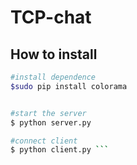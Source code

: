 # TCP-chat

## How to install
```bash
#install dependence
$sudo pip install colorama 


#start the server
$ python server.py

#connect client
$ python client.py ```


